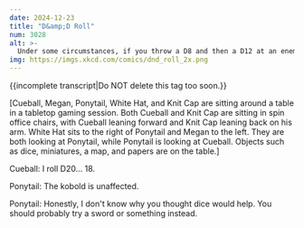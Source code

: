 ```yaml
---
date: 2024-12-23
title: "D&amp;D Roll"
num: 3028
alt: >-
  Under some circumstances, if you throw a D8 and then a D12 at an enemy, thanks to the D8's greater pointiness you actually have to roll a D12 and D8 respectively to determine damage.
img: https://imgs.xkcd.com/comics/dnd_roll_2x.png
---
```

{{incomplete transcript|Do NOT delete this tag too soon.}}

[Cueball, Megan, Ponytail, White Hat, and Knit Cap are sitting around a table in a tabletop gaming session. Both Cueball and Knit Cap are sitting in spin office chairs, with Cueball leaning forward and Knit Cap leaning back on his arm. White Hat sits to the right of Ponytail and Megan to the left. They are both looking at Ponytail, while Ponytail is looking at Cueball. Objects such as dice, miniatures, a map, and papers are on the table.]

Cueball: I roll D20... 18.

Ponytail: The kobold is unaffected.

Ponytail: Honestly, I don't know why you thought dice would help. You should probably try a sword or something instead.